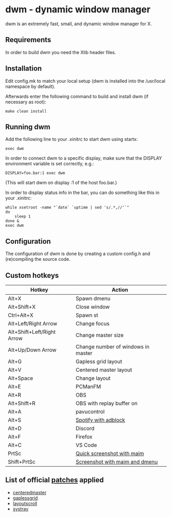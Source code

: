 dwm - dynamic window manager
============================
dwm is an extremely fast, small, and dynamic window manager for X.


Requirements
------------
In order to build dwm you need the Xlib header files.


Installation
------------
Edit config.mk to match your local setup (dwm is installed into
the /usr/local namespace by default).

Afterwards enter the following command to build and install dwm (if
necessary as root):

    make clean install


Running dwm
-----------
Add the following line to your .xinitrc to start dwm using startx:

    exec dwm

In order to connect dwm to a specific display, make sure that
the DISPLAY environment variable is set correctly, e.g.:

    DISPLAY=foo.bar:1 exec dwm

(This will start dwm on display :1 of the host foo.bar.)

In order to display status info in the bar, you can do something
like this in your .xinitrc:

    while xsetroot -name "`date` `uptime | sed 's/.*,//'`"
    do
    	sleep 1
    done &
    exec dwm


Configuration
-------------
The configuration of dwm is done by creating a custom config.h
and (re)compiling the source code.

Custom hotkeys 
--------------
| Hotkey                        | Action                                                                           |
| ----------------------------- | -------------------------------------------------------------------------------- | 
| Alt+X                         | Spawn dmenu                                                                      |  
| Alt+Shift+X                   | Close window                                                                     |  
| Ctrl+Alt+X                    | Spawn st                                                                         |  
| Alt+Left/Right Arrow          | Change focus                                                                     |  
| Alt+Shift+Left/Right Arrow    | Change master size                                                               |  
| Alt+Up/Down Arrow             | Change number of windows in master                                               |  
| Alt+G                         | Gapless grid layout                                                              |  
| Alt+V                         | Centered master layout                                                           |  
| Alt+Space                     | Change layout                                                                    |
| Alt+E                         | PCManFM                                                                          |  
| Alt+R                         | OBS                                                                              |
| Alt+Shift+R                   | OBS with replay buffer on                                                        |
| Alt+A                         | pavucontrol                                                                      |
| Alt+S                         | [Spotify with adblock](https://github.com/tinnamchoi/bash-scripts)               |
| Alt+D                         | Discord                                                                          |  
| Alt+F                         | Firefox                                                                          |
| Alt+C                         | VS Code                                                                          |
| PrtSc                         | [Quick screenshot with maim](https://github.com/tinnamchoi/bin#maim-dmenush)     |
| Shift+PrtSc                   | [Screenshot with maim and dmenu](https://github.com/tinnamchoi/bin#maim-dmenush) |

List of official [patches](https://dwm.suckless.org/patches/) applied
---------------------------------------------------------------------
* [centeredmaster](https://dwm.suckless.org/patches/centeredmaster/)
* [gaplessgrid](https://dwm.suckless.org/patches/gaplessgrid/)
* [layoutscroll](https://dwm.suckless.org/patches/layoutscroll/)
* [systray](https://dwm.suckless.org/patches/systray/)
